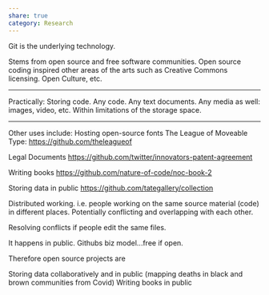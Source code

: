 ```yaml
---
share: true
category: Research
---
```



Git is the underlying technology.

Stems from open source and free software communities. 
Open source coding inspired other areas of the arts such as Creative Commons licensing. Open Culture, etc.

---

Practically:
Storing code. Any code. Any text documents. Any media as well: images, video, etc. Within limitations of the storage space.  

---

Other uses include:
Hosting open-source fonts 
The League of Moveable Type: https://github.com/theleagueof

Legal Documents
https://github.com/twitter/innovators-patent-agreement

Writing books
https://github.com/nature-of-code/noc-book-2

Storing data in public
https://github.com/tategallery/collection


Distributed working. i.e. people working on the same source material (code) in different places. Potentially conflicting and overlapping with each other. 

Resolving conflicts if people edit the same files. 

It happens in public. Githubs biz model...free if open.

Therefore open source projects are 


Storing data collaboratively and in public (mapping deaths in black and brown communities from Covid)
Writing books in public 
